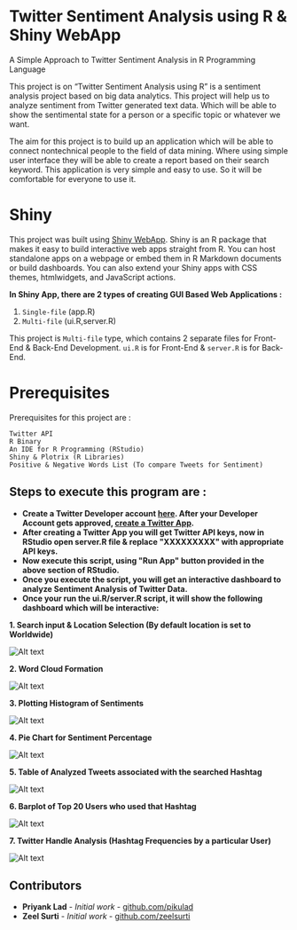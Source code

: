# Twitter Sentiment Analysis using R & Shiny WebApp
A Simple Approach to Twitter Sentiment Analysis in R Programming Language

   This project is on “Twitter Sentiment Analysis using R”
is a sentiment analysis project based on big data analytics. This
project will help us to analyze sentiment from Twitter generated
text data. Which will be able to show the sentimental state for a
person or a specific topic or whatever we want.

  The aim for this project is to build up an application which
will be able to connect nontechnical people to the field of data
mining. Where using simple user interface they will be able to
create a report based on their search keyword. This application
is very simple and easy to use. So it will be comfortable for
everyone to use it.
   
# Shiny

 This project was built using [Shiny WebApp](https://shiny.rstudio.com/). Shiny is an R package that makes it easy to build interactive web apps straight from R. You can host standalone apps on a webpage or embed them in R Markdown documents or build dashboards. You can also extend your Shiny apps with CSS themes, htmlwidgets, and JavaScript actions.
 
**In Shiny App, there are 2 types of creating GUI Based Web Applications :**
1) ```Single-file``` (app.R)
2) ```Multi-file``` (ui.R,server.R)

This project is ```Multi-file``` type, which contains 2 separate files for Front-End & Back-End Development.
```ui.R``` is for Front-End & ```server.R``` is for Back-End.
# Prerequisites

Prerequisites for this project are :

```
Twitter API
R Binary
An IDE for R Programming (RStudio)
Shiny & Plotrix (R Libraries)
Positive & Negative Words List (To compare Tweets for Sentiment)
```
## Steps to execute this program are :

* **Create a Twitter Developer account [here](https://developer.twitter.com/). After your Developer Account gets approved, [create a Twitter App](https://developer.twitter.com/en/apps/create).** 
* **After creating a Twitter App you will get Twitter API keys, now in RStudio open server.R file & replace "XXXXXXXXX" with appropriate API keys.**
* **Now execute this script, using "Run App" button provided in the above section of RStudio.**
* **Once you execute the script, you will get an interactive dashboard to analyze Sentiment Analysis of Twitter Data.**
* **Once your run the ui.R/server.R script, it will show the following dashboard which will be interactive:**

**1. Search input & Location Selection (By default location is set to Worldwide)**

![Alt text](sample_output/search.png)


**2. Word Cloud Formation**

![Alt text](sample_output/wordcloud.png)

**3. Plotting Histogram of Sentiments**

![Alt text](sample_output/histogram.png)

**4. Pie Chart for Sentiment Percentage**

![Alt text](sample_output/piechart.png)

**5. Table of Analyzed Tweets associated with the searched Hashtag**

![Alt text](sample_output/table.png)

**6. Barplot of Top 20 Users who used that Hashtag**

![Alt text](sample_output/top20.png)

**7. Twitter Handle Analysis (Hashtag Frequencies by a particular User)**

![Alt text](sample_output/handle.png)

## Contributors

* **Priyank Lad** - *Initial work* - [github.com/pikulad](https://github.com/pikulad)
* **Zeel Surti** - *Initial work* - [github.com/zeelsurti](#)

